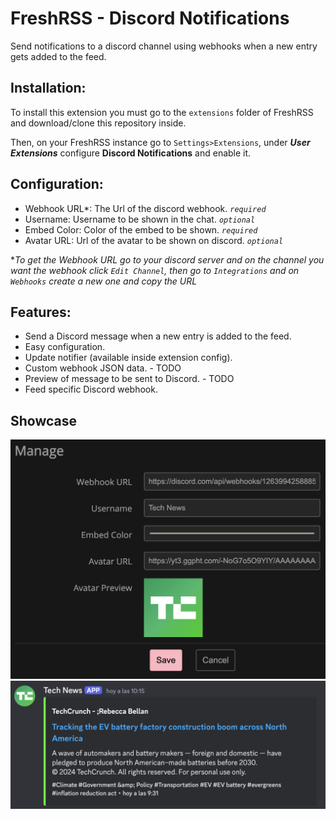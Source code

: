 # FreshRSS - Discord Notifications
Send notifications to a discord channel using webhooks when a new entry gets added to the feed.

## Installation:
To install this extension you must go to the `extensions` folder of FreshRSS and download/clone this repository inside.

Then, on your FreshRSS instance go to `Settings>Extensions`, under ***User Extensions*** configure **Discord Notifications** and enable it.

## Configuration:
* Webhook URL*: The Url of the discord webhook. *`required`*
* Username: Username to be shown in the chat. *`optional`*
* Embed Color: Color of the embed to be shown. *`required`*
* Avatar URL: Url of the avatar to be shown on discord. *`optional`*

**To get the Webhook URL go to your discord server and on the channel you want the webhook click `Edit Channel`, then go to `Integrations` and on `Webhooks` create a new one and copy the URL*

## Features:
* Send a Discord message when a new entry is added to the feed.
* Easy configuration.
* Update notifier (available inside extension config).
* Custom webhook JSON data. - TODO
* Preview of message to be sent to Discord. - TODO
* Feed specific Discord webhook.

## Showcase
![Config Preview](docs/config-preview.png)
![Discord Preview](docs/discord-preview.png)
